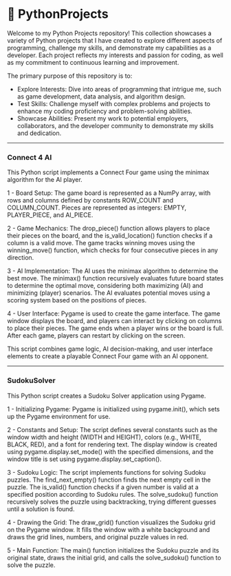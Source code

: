 # 🐍 PythonProjects
Welcome to my Python Projects repository! This collection showcases a variety of Python projects that I have created to explore different aspects of programming, challenge my skills, and demonstrate my capabilities as a developer. Each project reflects my interests and passion for coding, as well as my commitment to continuous learning and improvement.

The primary purpose of this repository is to:

- Explore Interests: Dive into areas of programming that intrigue me, such as game development, data analysis, and algorithm design.
- Test Skills: Challenge myself with complex problems and projects to enhance my coding proficiency and problem-solving abilities.
- Showcase Abilities: Present my work to potential employers, collaborators, and the developer community to demonstrate my skills and dedication.
<hr>

### Connect 4 AI
This Python script implements a Connect Four game using the minimax algorithm for the AI player. 

1 - Board Setup: The game board is represented as a NumPy array, with rows and columns defined by constants ROW_COUNT and COLUMN_COUNT. Pieces are represented as integers: EMPTY, PLAYER_PIECE, and AI_PIECE.

2 - Game Mechanics: The drop_piece() function allows players to place their pieces on the board, and the is_valid_location() function checks if a column is a valid move. The game tracks winning moves using the winning_move() function, which checks for four consecutive pieces in any direction.

3 - AI Implementation: The AI uses the minimax algorithm to determine the best move. The minimax() function recursively evaluates future board states to determine the optimal move, considering both maximizing (AI) and minimizing (player) scenarios. The AI evaluates potential moves using a scoring system based on the positions of pieces.

4 - User Interface: Pygame is used to create the game interface. The game window displays the board, and players can interact by clicking on columns to place their pieces. The game ends when a player wins or the board is full. After each game, players can restart by clicking on the screen.

This script combines game logic, AI decision-making, and user interface elements to create a playable Connect Four game with an AI opponent.
<hr>

### SudokuSolver
This Python script creates a Sudoku Solver application using Pygame.

1 - Initializing Pygame: Pygame is initialized using pygame.init(), which sets up the Pygame environment for use.

2 - Constants and Setup: The script defines several constants such as the window width and height (WIDTH and HEIGHT), colors (e.g., WHITE, BLACK, RED), and a font for rendering text. The display window is created using pygame.display.set_mode() with the specified dimensions, and the window title is set using pygame.display.set_caption().

3 - Sudoku Logic: The script implements functions for solving Sudoku puzzles. The find_next_empty() function finds the next empty cell in the puzzle. The is_valid() function checks if a given number is valid at a specified position according to Sudoku rules. The solve_sudoku() function recursively solves the puzzle using backtracking, trying different guesses until a solution is found.

4 - Drawing the Grid: The draw_grid() function visualizes the Sudoku grid on the Pygame window. It fills the window with a white background and draws the grid lines, numbers, and original puzzle values in red.

5 - Main Function: The main() function initializes the Sudoku puzzle and its original state, draws the initial grid, and calls the solve_sudoku() function to solve the puzzle.

